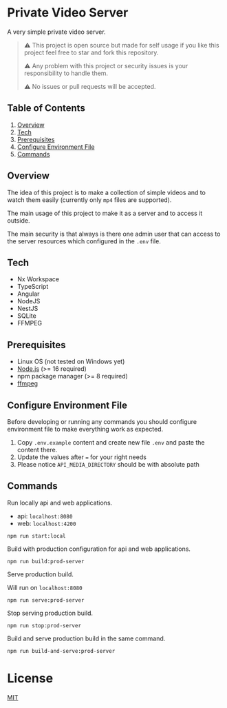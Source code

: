 # Private Video Server

A very simple private video server.

> ⚠️ This project is open source but made for self usage if you like this project feel free to star and fork this repository.
>
> ⚠️ Any problem with this project or security issues is your responsibility to handle them.
>
> ⚠️ No issues or pull requests will be accepted.

## Table of Contents

1. [Overview](#overview)
2. [Tech](#tech)
3. [Prerequisites](#prerequisites)
4. [Configure Environment File](#configure-environment-file)
5. [Commands](#commands)

## Overview

The idea of this project is to make a collection of simple videos and to watch them easily (currently only `mp4` files are supported).

The main usage of this project to make it as a server and to access it outside.

The main security is that always is there one admin user that can access to the server resources which configured in the `.env` file.

## Tech

- Nx Workspace
- TypeScript
- Angular
- NodeJS
- NestJS
- SQLite
- FFMPEG

## Prerequisites

- Linux OS (not tested on Windows yet)
- [Node.js](https://nodejs.org) (>= 16 required)
- npm package manager (>= 8 required)
- [ffmpeg](https://ffmpeg.org)

## Configure Environment File

Before developing or running any commands you should configure environment file to make everything work as expected.

1. Copy `.env.example` content and create new file `.env` and paste the content there.
2. Update the values after `=` for your right needs
3. Please notice `API_MEDIA_DIRECTORY` should be with absolute path

## Commands

Run locally api and web applications.

- api: `localhost:8080`
- web: `localhost:4200`

```shell
npm run start:local
```

Build with production configuration for api and web applications.

```shell
npm run build:prod-server
```

Serve production build.

Will run on `localhost:8080`

```shell
npm run serve:prod-server
```

Stop serving production build.

```shell
npm run stop:prod-server
```

Build and serve production build in the same command.

```shell
npm run build-and-serve:prod-server
```

# License

[MIT](LICENSE)
